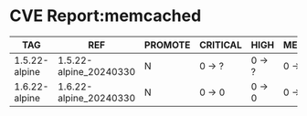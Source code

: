 # CVE Report:memcached
|      TAG      |          REF           | PROMOTE | CRITICAL |  HIGH  | MEDIUM |  LOW   | UNKNOWN |
|---------------|------------------------|---------|----------|--------|--------|--------|---------|
| 1.5.22-alpine | 1.5.22-alpine_20240330 | N       | 0 -> ?   | 0 -> ? | 0 -> ? | 0 -> ? | 0 -> ?  |
| 1.6.22-alpine | 1.6.22-alpine_20240330 | N       | 0 -> 0   | 0 -> 0 | 0 -> 0 | 0 -> 0 | 0 -> 0  |
